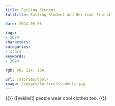 ```yaml
---
title: Failing Student
fulltitle: Failing Student and Her Cool Friend

date: 2024-09-03

tags:
- 2024
characters:
categories:
- story
keywords:
- 2024

rgb: 60, 124, 166

url: /stories/cool/
image: /images/fullres/students.jpg
---
```

{{<note caption>}}
[[Vekllei]] people wear cool clothes too.
{{</note>}}